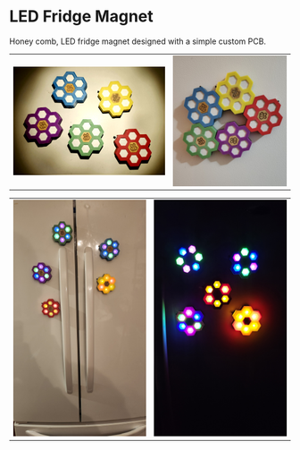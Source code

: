 # LED Fridge Magnet
Honey comb, LED fridge magnet designed with a simple custom PCB.

<table>
    <tr>
    <td><img src=docs/images/cover_pic02.jpg width="800"></td>
    <td><img src=docs/images/cover_pic01.jpg width="600"></td>
    </tr>
<table>
    <tr>
    <td><img src=docs/images/fridge_pic.jpg width="600"></td>
    <td><img src=docs/images/night_fridge_pic.jpg width="600"></td>
    </tr>
</table>
